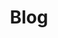 ---
layout: home
title: "Blog"
permalink: /blog/
excerpt: "Notas breves sobre cómo voy construyendo mi portfolio, decisiones técnicas y aprendizajes."
author_profile: false
---